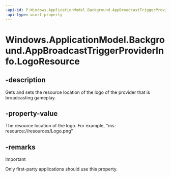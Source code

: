 ```yaml
---
-api-id: P:Windows.ApplicationModel.Background.AppBroadcastTriggerProviderInfo.LogoResource
-api-type: winrt property
---
```


<!-- Property syntax.
public string LogoResource { get;  set; }
-->

# Windows.ApplicationModel.Background.AppBroadcastTriggerProviderInfo.LogoResource

## -description
Gets and sets the resource location of the logo of the provider that is broadcasting gameplay.

## -property-value
The resource location of the logo. For example, "ms-resource://resources/Logo.png"

## -remarks
> [!IMPORTANT]
> Only first-party applications should use this property.
